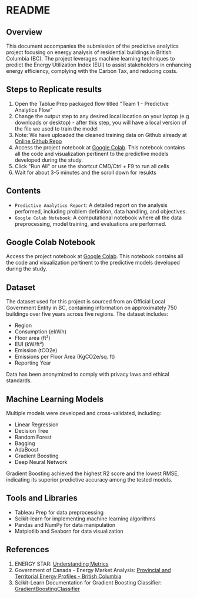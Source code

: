 # README

## Overview

This document accompanies the submission of the predictive analytics project focusing on energy analysis of residential buildings in British Columbia (BC). The project leverages machine learning techniques to predict the Energy Utilization Index (EUI) to assist stakeholders in enhancing energy efficiency, complying with the Carbon Tax, and reducing costs.

## Steps to Replicate results

1. Open the Tablue Prep packaged flow titled "Team 1 - Predictive Analytics Flow"
2. Change the output step to any desired local location on your laptop (e.g downloads or desktop) - after this step, you will have a local version of the file we used to train the model
3. Note: We have uploaded the cleaned training data on Github already at [Online Github Repo](https://raw.githubusercontent.com/FisayoAdeyemi/appp505group1/main/EUI.csv)
4. Access the project notebook at [Google Colab](https://colab.research.google.com/drive/1WWSN2qqrSPPaymx6dwAWJchS4nZk2SQY?usp=sharing). This notebook contains all the code and visualization pertinent to the predictive models developed during the study.
5. Click "Run All" or use the shortcut CMD/Ctrl + F9 to run all cells
6. Wait for about 3-5 minutes and the scroll down for resukts
  

## Contents

- `Predictive Analytics Report`: A detailed report on the analysis performed, including problem definition, data handling, and objectives.
- `Google Colab Notebook`: A computational notebook where all the data preprocessing, model training, and evaluations are performed.

## Google Colab Notebook

Access the project notebook at [Google Colab](https://colab.research.google.com/drive/1WWSN2qqrSPPaymx6dwAWJchS4nZk2SQY?usp=sharing). This notebook contains all the code and visualization pertinent to the predictive models developed during the study.

## Dataset

The dataset used for this project is sourced from an Official Local Government Entity in BC, containing information on approximately 750 buildings over five years across five regions. The dataset includes:

- Region
- Consumption (ekWh)
- Floor area (ft²)
- EUI (kW/ft²)
- Emission (tCO2e)
- Emissions per Floor Area (KgCO2e/sq. ft)
- Reporting Year

Data has been anonymized to comply with privacy laws and ethical standards.



## Machine Learning Models

Multiple models were developed and cross-validated, including:

- Linear Regression
- Decision Tree
- Random Forest
- Bagging
- AdaBoost
- Gradient Boosting
- Deep Neural Network

Gradient Boosting achieved the highest R2 score and the lowest RMSE, indicating its superior predictive accuracy among the tested models.

## Tools and Libraries

- Tableau Prep for data preprocessing
- Scikit-learn for implementing machine learning algorithms
- Pandas and NumPy for data manipulation
- Matplotlib and Seaborn for data visualization

## References

1. ENERGY STAR: [Understanding Metrics](https://www.energystar.gov/buildings/benchmark/understand-metrics/what-eui)
2. Government of Canada - Energy Market Analysis: [Provincial and Territorial Energy Profiles - British Columbia](https://www.cer-rec.gc.ca/en/data-analysis/energy-markets/provincial-territorial-energy-profiles/provincial-territorial-energy-profiles-british-columbia.html)
3. Scikit-Learn Documentation for Gradient Boosting Classifier: [GradientBoostingClassifier](https://scikit-learn.org/stable/modules/generated/sklearn.ensemble.GradientBoostingClassifier.html)
